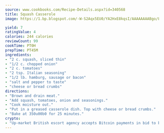 ```yaml
---
source: www.cookbooks.com/Recipe-Details.aspx?id=340568
title: Squash Casserole
image: https://1.bp.blogspot.com/-W-S2Aqx5EU0/YA2HxE8kqsI/AAAAAAAABgo/LNxJ2X_rvYgPNsplYMgQNjuwxaZ0e3pQQCLcBGAsYHQ/s320/17.png

yield: 7
ratingValue: 4
calories: 244 calories
reviewCount: 99
cookTime: PT0H
prepTime: PT45M
ingredients:
- "2 c. squash, sliced thin"
- "1/2 c. chopped onion"
- "2 c. tomatoes"
- "2 tsp. Italian seasoning"
- "1/2 lb. hamburg, sausage or bacon"
- "salt and pepper to taste"
- "cheese or bread crumbs"
directions:
- "Brown and drain meat."
- "Add squash, tomatoes, onion and seasonings."
- "Cook moisture out."
- "Put in a greased casserole dish. Top with cheese or bread crumbs."
- "Bake at 350u00b0 for 25 minutes."
crypto:
- "Up-market British escort agency accepts Bitcoin payments in bid to boost worker safety and client anonymity."
---
```

